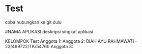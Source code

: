 # Test
coba hubungkan ke git dulu

#NAMA APLIKASI
deskripsi singkat aplikasi

KELOMPOK Test
Anggota 1: 
Anggota 2: DIAH AYU RAHMAWATI - 22/499722/TK/54760
Anggota 3:
